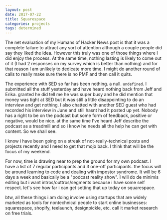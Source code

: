```yaml
---
layout: post
date: 2017-07-22
title: Squarespace
categories: projects
tags: determined
---
```


The net evaluation of my Humans of Hacker News post is that it was a complete failure to attract any sort of attention although a couple people did say they liked the idea. However this truly was one of those things where I did enjoy the process. At the same time, nothing lasting is likely to come out of it (I had 2 responses on my survey which is better than nothing) and for that reason I am unlikely to dedicate more time. I might do another round of calls to really make sure there is no PMF and then call it quits.

The experience with SED so far has been nothing. a null. `undefined`. I submitted all the stuff yesterday and have heard nothing back from Jeff and Erika. granted he did tell me he was super busy and he did mention that money was tight at SED but it was still a little disappointing to do an interview and get nothing. I also chatted with another SED guest who had recorded his interview in June and still hasnt had it posted up yet. Nobody has a right to be on the podcast but some form of feedback, positive or negative, would be nice. at the same time I've heard Jeff describe the podcast as a treadmill and so i know he needs all the help he can get with content. So we shall see.

I know i have been going on a streak of not-really-technical posts and projects recently and I need to get that mojo back. I think that will be the focus of my weekend.

For now, time is drawing near to prep the ground for my own podcast. I have a list of 7 regular participants and 3 one-off participants. the focus will be around learning to code and dealing with impostor syndrome. It will be 6 days a week and basically be a "podcast reality show". I will do de minimis editing but i want intros/outtros/segments because i have some self respect. let's see how far i can get setting that up today on squarespace.

btw, all these things i am doing involve using startups that are widely marketed as tools for nontechnical people to start online businesses: squarespace, shopify, teelaunch, designpickle, etc. call it market research on free trials.
